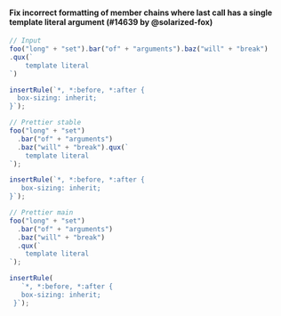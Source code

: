 #### Fix incorrect formatting of member chains where last call has a single template literal argument (#14639 by @solarized-fox)

<!-- prettier-ignore -->
```jsx
// Input
foo("long" + "set").bar("of" + "arguments").baz("will" + "break")
.qux(`
    template literal
`)

insertRule(`*, *:before, *:after {
  box-sizing: inherit;
}`);

// Prettier stable
foo("long" + "set")
  .bar("of" + "arguments")
  .baz("will" + "break").qux(`
    template literal
`);

insertRule(`*, *:before, *:after {
   box-sizing: inherit;
}`);

// Prettier main
foo("long" + "set")
  .bar("of" + "arguments")
  .baz("will" + "break")
  .qux(`
    template literal
`);

insertRule(
   `*, *:before, *:after {
   box-sizing: inherit;
 }`);
```
